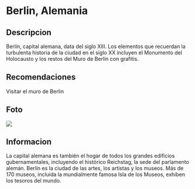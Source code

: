# Berlin, Alemania

## Descripcion
Berlín, capital alemana, data del siglo XIII. Los elementos que recuerdan la turbulenta historia de la ciudad en el siglo XX incluyen el Monumento del Holocausto y los restos del Muro de Berlín con grafitis. 

## Recomendaciones
Visitar el muro de Berlin

## Foto
![](https://e7852c3a.rocketcdn.me/wp-content/uploads/2022/09/the-brandenburg-gate-in-berlin-2021-09-02-08-45-23-utc-1400x933.jpg)

## Informacion
La capital alemana es también el hogar de todos los grandes edificios gubernamentales, incluyendo el histórico Reichstag, la sede del parlamento alemán. Berlín es la ciudad de las artes, los artistas y los museos. Más de 170 museos, incluida la mundialmente famosa Isla de los Museos, exhiben los tesoros del mundo.

